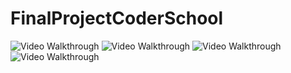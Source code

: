 # FinalProjectCoderSchool

<img src='http://i.imgur.com/hnMwj2k.png' title='Image 1' width='' alt='Video Walkthrough' />

<img src='http://i.imgur.com/QSTXPPN.png' title='Image 2' width='' alt='Video Walkthrough' />

<img src='http://i.imgur.com/07aeReo.png' title='Image 3' width='' alt='Video Walkthrough' />

<img src='http://i.imgur.com/Ky5AMk5.png' title='Image 4' width='' alt='Video Walkthrough' />
